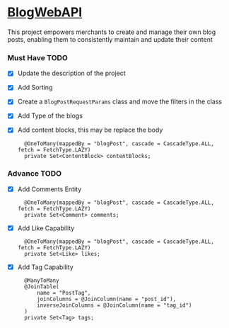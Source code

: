 # [BlogWebAPI](http://localhost:8088/swagger-ui/index.html#/)

This project empowers merchants to create and manage their own blog posts, enabling them to consistently maintain and update their content

### Must Have TODO

- [x] Update the description of the project
- [x] Add Sorting
- [x] Create a `BlogPostRequestParams` class and move the filters in the class
- [x] Add Type of the blogs
- [x] Add content blocks, this may be replace the body

  ```
  	@OneToMany(mappedBy = "blogPost", cascade = CascadeType.ALL, fetch = FetchType.LAZY)
  	private Set<ContentBlock> contentBlocks;
  ```

### Advance TODO

- [x] Add Comments Entity

  ```
  	@OneToMany(mappedBy = "blogPost", cascade = CascadeType.ALL, fetch = FetchType.LAZY)
  	private Set<Comment> comments;
  ```

- [x] Add Like Capability

  ```
  	@OneToMany(mappedBy = "blogPost", cascade = CascadeType.ALL, fetch = FetchType.LAZY)
  	private Set<Like> likes;
  ```

- [x] Add Tag Capability

  ```
  	@ManyToMany
  	@JoinTable(
  		name = "PostTag",
  		joinColumns = @JoinColumn(name = "post_id"),
  		inverseJoinColumns = @JoinColumn(name = "tag_id")
  	)
  	private Set<Tag> tags;
  ```
